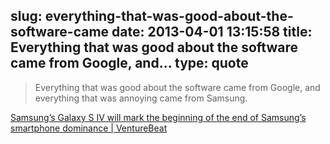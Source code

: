 slug: everything-that-was-good-about-the-software-came
date: 2013-04-01 13:15:58
title: Everything that was good about the software came from Google, and...
type: quote
---

> Everything that was good about the software came from Google, and everything that was annoying came from Samsung.

[Samsung’s Galaxy S IV will mark the beginning of the end of Samsung’s smartphone dominance | VentureBeat](http://venturebeat.com/2013/03/15/galaxy-s-iv-crapware/)
